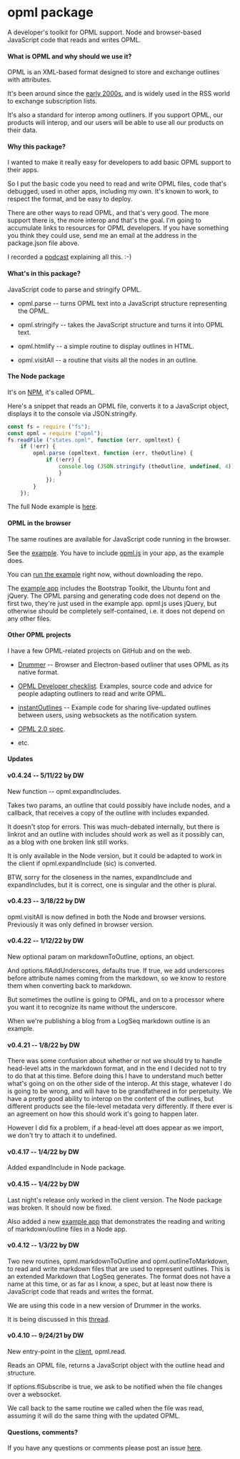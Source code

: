 # opml package

A developer's toolkit for OPML support. Node and browser-based JavaScript code that reads and writes OPML.

#### What is OPML and why should we use it?

OPML is an XML-based format designed to store and exchange outlines with attributes. 

It's been around since the <a href="http://scripting.com/davenet/2000/09/24/opml10.html">early 2000s</a>, and is widely used in the RSS world to exchange subscription lists. 

It's also a standard for interop among outliners. If you support OPML, our products will interop, and our users will be able to use all our products on their data. 

#### Why this package?

I wanted to make it really easy for developers to add basic OPML support to their apps.

So I put the basic code you need to read and write OPML files, code that's debugged, used in other apps, including my own. It's known to work, to respect the format, and be easy to deploy.

There are other ways to read OPML, and that's very good. The more support there is, the more interop and that's the goal. I'm going to accumulate links to resources for OPML developers. If you have something you think they could use, send me an email at the address in the package.json file above. 

I recorded a <a href="http://scripting.com/2021/07/04/myPitchForOpml.m4a">podcast</a> explaining all this. :-)

#### What's in this package?

JavaScript code to parse and stringify OPML.

* opml.parse -- turns OPML text into a JavaScript structure representing the OPML.

* opml.stringify -- takes the JavaScript structure and turns it into OPML text.

* opml.htmlify -- a simple routine to display outlines in HTML.

* opml.visitAll -- a routine that visits all the nodes in an outline.

#### The Node package

It's on <a href="https://www.npmjs.com/package/opml">NPM</a>, it's called OPML.

Here's a snippet that reads an OPML file, converts it to a JavaScript object, displays it to the console via JSON.stringify.

```javascriptconst fs = require ("fs");const opml = require ("opml");fs.readFile ("states.opml", function (err, opmltext) {	if (!err) {		opml.parse (opmltext, function (err, theOutline) {			if (!err) {				console.log (JSON.stringify (theOutline, undefined, 4));				}			});		}	});```

The full Node example is <a href="https://github.com/scripting/opmlPackage/blob/main/examples/parsing/test.js">here</a>. 

#### OPML in the browser

The same routines are available for JavaScript code running in the browser. 

See the <a href="https://github.com/scripting/opmlPackage/tree/main/client">example</a>. You have to include <a href="e/blob/main/client/opml.js">opml.js</a> in your app, as the example does. 

You can <a href="http://scripting.com/code/opmlpackage/examples/browser/">run the example</a> right now, without downloading the repo.

The <a href="https://github.com/scripting/opmlPackage/tree/main/examples/browser">example app</a> includes the Bootstrap Toolkit, the Ubuntu font and jQuery. The OPML parsing and generating code does not depend on the first two, they're just used in the example app. opml.js uses jQuery, but otherwise should be completely self-contained, i.e. it does not depend on any other files.

#### Other OPML projects

I have a few OPML-related projects on GitHub and on the web. 

* <a href="http://drummer.scripting.com/">Drummer</a> -- Browser and Electron-based outliner that uses OPML as its native format. 

* <a href="http://this.how/opmlChecklist/">OPML Developer checklist</a>. Examples, source code and advice for people adapting outliners to read and write OPML.

* <a href="https://github.com/scripting/instantOutlines">instantOutlines</a> -- Example code for sharing live-updated outlines between users, using websockets as the notification system.

* <a href="http://dev.opml.org/spec2.html">OPML 2.0 spec</a>.

* etc.

#### Updates

#### v0.4.24 -- 5/11/22 by DW

New function -- opml.expandIncludes.

Takes two params, an outline that could possibly have include nodes, and a callback, that receives a copy of the outline with includes expanded. 

It doesn't stop for errors. This was much-debated internally, but there is linkrot and an outline with includes should work as well as it possibly can, as a blog with one broken link still works.

It is only available in the Node version, but it could be adapted to work in the client if opml.expandInclude (sic) is converted. 

BTW, sorry for the closeness in the names, expandInclude and expandIncludes, but it is correct, one is singular and the other is plural. 

#### v0.4.23 -- 3/18/22 by DW

opml.visitAll is now defined in both the Node and browser versions. Previously it was only defined in browser version.

#### v0.4.22 -- 1/12/22 by DW

New optional param on markdownToOutline, options, an object. 

And options.flAddUnderscores, defaults true. If true, we add underscores before attribute names coming from the markdown, so we know to restore them when converting back to markdown.

But sometimes the outline is going to OPML, and on to a processor where you want it to recognize its name without the underscore. 

When we're publishing a blog from a LogSeq markdown outline is an example. 

#### v0.4.21 -- 1/8/22 by DW

There was some confusion about whether or not we should try to handle head-level atts in the markdown format, and in the end I decided not to try to do that at this time. Before doing this I have to understand much better what's going on on the other side of the interop. At this stage, whatever I do is going to be wrong, and will have to be grandfathered in for perpetuity. We have a pretty good ability to interop on the content of the outlines, but different products see the file-level metadata very differently. If there ever is an agreement on how this should work it's going to happen later. 

However I did fix a problem, if a head-level att does appear as we import, we don't try to attach it to undefined. 

#### v0.4.17 -- 1/4/22 by DW

Added expandInclude in Node package. 

#### v0.4.15 -- 1/4/22 by DW

Last night's release only worked in the client version. The Node package was broken. It should now be fixed. 

Also added a new <a href="https://github.com/scripting/opmlPackage/tree/main/examples/markdown">example app</a> that demonstrates the reading and writing of markdown/outline files in a Node app. 

#### v0.4.12 -- 1/3/22 by DW

Two new routines, opml.markdownToOutline and opml.outlineToMarkdown, to read and write markdown files that are used to represent outlines. This is an extended Markdown that LogSeq generates. The format does not have a name at this time, or as far as I know, a spec, but at least now there is JavaScript code that reads and writes the format. 

We are using this code in a new version of Drummer in the works. 

It is being discussed in this <a href="https://github.com/scripting/drummerRFC/issues/4#issuecomment-1004157802">thread</a>. 

#### v0.4.10 -- 9/24/21 by DW

New entry-point in the <a href="https://github.com/scripting/opmlPackage/blob/main/client/opml.js">client</a>, opml.read. 

Reads an OPML file, returns a JavaScript object with the outline head and structure.

If options.flSubscribe is true, we ask to be notified when the file changes over a websocket. 

We call back to the same routine we called when the file was read, assuming it will do the same thing with the updated OPML.

#### Questions, comments?

If you have any questions or comments please post an issue <a href="https://github.com/scripting/opmlPackage/issues">here</a>. 

